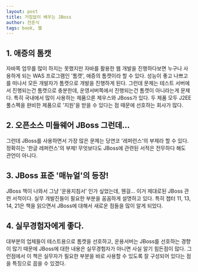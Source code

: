 ```yaml
---
layout: post
title: 거침없이 배우는 JBoss
author: 전준식
tags: book, 웹
---
```


## 1. 애증의 톰캣

자바쪽 업무를 많이 하지는 못했지만 자바를 활용한 웹 개발을 진행하다보면 누구나 사용하게 되는 WAS 프로그램인 '톰캣', 애증의 톰캣이라 할 수 있다. 성능이 좋고 나쁘고를 떠나서 모든 개발자가 톰캣으로 개발을 진행하게 된다. 그런데 문제는 테스트 서버에서 진행되는건 톰캣으로 충분한데, 운영서버쪽에서 진행되는건 톰캣이 아니라는게 문제다. 특히 국내에서 많이 사용하는 제품으론 제우스와 JBoss가 있다. 두 제품 모두 J2EE 풀스펙을 완비한 제품으로 '지원'을 받을 수 있다는 점 때문에 선호하는 회사가 많다. 

## 2. 오픈소스 미들웨어 JBoss 그런데...

그런데 JBoss를 사용하면서 가장 많은 문제는 당연코 '레퍼런스'의 부제라 할 수 있다. 정확히는 '한글 레퍼런스'의 부제! 무엇보다도 JBoss에 관련된 서적은 전무하다 해도 관언이 아니다.

## 3. JBoss 표준 '매뉴얼'의 등장!

JBoss 책이 나와서 그냥 '운용지침서' 인가 싶었는데, 웬걸... 이거 제대로된 JBoss 관련 서적이다. 실무 개발진들이 필요한 부분을 꼼꼼하게 설명하고 있다. 특히 챕터 11, 13, 14, 21은 책을 읽으면서 JBoss에 대해서 새로운 점들을 많이 알게 되었다.

## 4. 실무경험자에게 좋다.

대부분의 업체들이 테스트용으로 톰캣을 선호하고, 운용서버는 JBoss를 선호하는 경향이 많기 때문에 JBoss에 대한 내용은 실무경험자가 아니면 사실 알기 힘든점이 많다. 그런점에서 이 책은 실무자가 필요한 부분을 바로 사용할 수 있도록 잘 구성되어 있다는 점을 특징으로 꼽을 수 있겠다.